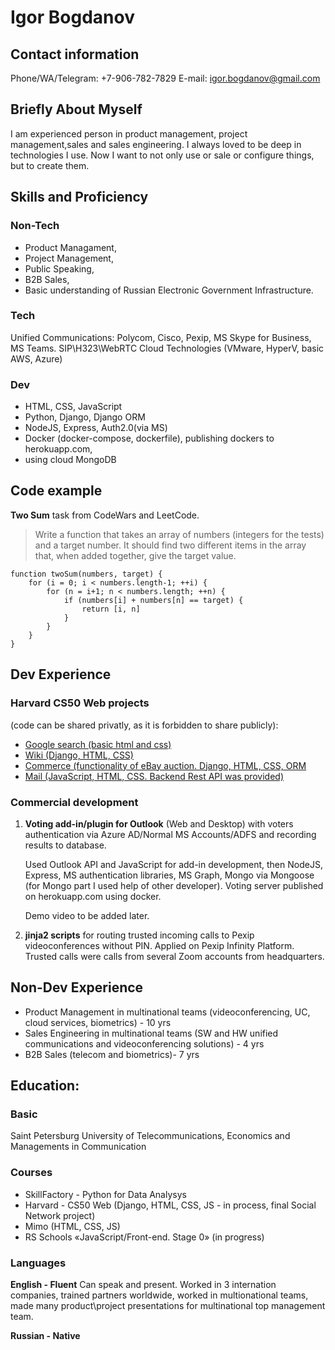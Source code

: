 # Igor Bogdanov

## Contact information

Phone/WA/Telegram: +7-906-782-7829
E-mail: igor.bogdanov@gmail.com

## Briefly About Myself

I am experienced person in product management, project management,sales and sales engineering. I always loved to be deep in technologies I use. Now I want to not only use or sale or configure things, but to create them.

## Skills and Proficiency

### Non-Tech

-   Product Managament,
-   Project Management,
-   Public Speaking,
-   B2B Sales,
-   Basic understanding of Russian Electronic Government Infrastructure.

### Tech

Unified Communications: Polycom, Cisco, Pexip, MS Skype for Business, MS Teams. SIP\H323\WebRTC
Cloud Technologies (VMware, HyperV, basic AWS, Azure)

### Dev

-   HTML, CSS, JavaScript
-   Python, Django, Django ORM
-   NodeJS, Express, Auth2.0(via MS)
-   Docker (docker-compose, dockerfile), publishing dockers to herokuapp.com,
-   using cloud MongoDB

## Code example

**Two Sum** task from CodeWars and LeetCode.

> Write a function that takes an array of numbers (integers for the tests) and a target number. It should find two different items in the array that, when added together, give the target value.

```
function twoSum(numbers, target) {
	for (i = 0; i < numbers.length-1; ++i) {
		for (n = i+1; n < numbers.length; ++n) {
			if (numbers[i] + numbers[n] == target) {
				return [i, n]
			}
		}
	}
}
```

## Dev Experience

### Harvard CS50 Web projects

(code can be shared privatly, as it is forbidden to share publicly):

-   [Google search (basic html and css) ](https://youtu.be/IgxY9oV_tbQ)
-   [Wiki (Django, HTML, CSS)](https://youtu.be/Fa1fQOrceSk)
-   [Commerce (functionality of eBay auction. Django, HTML, CSS, ORM](https://youtu.be/VPOq96sm-Xg)
-   [Mail (JavaScript, HTML, CSS. Backend Rest API was provided)](https://youtu.be/i8KubjDDdLQ)

### Commercial development

1. **Voting add-in/plugin for Outlook** (Web and Desktop) with voters authentication via Azure AD/Normal MS Accounts/ADFS and recording results to database.

    Used Outlook API and JavaScript for add-in development, then NodeJS, Express, MS authentication libraries, MS Graph, Mongo via Mongoose (for Mongo part I used help of other developer). Voting server published on herokuapp.com using docker.

    Demo video to be added later.

2. **jinja2 scripts** for routing trusted incoming calls to Pexip videoconferences without PIN. Applied on Pexip Infinity Platform. Trusted calls were calls from several Zoom accounts from headquarters.

## Non-Dev Experience

-   Product Management in multinational teams (videoconferencing, UC, cloud services, biometrics) - 10 yrs
-   Sales Engineering in multinational teams (SW and HW unified communications and videoconferencing solutions) - 4 yrs
-   B2B Sales (telecom and biometrics)- 7 yrs

## Education:

### Basic

Saint Petersburg University of Telecommunications, Economics and Managements in Communication

### Courses

-   SkillFactory - Python for Data Analysys
-   Harvard - CS50 Web (Django, HTML, CSS, JS - in process, final Social Network project)
-   Mimo (HTML, CSS, JS)
-   RS Schools «JavaScript/Front-end. Stage 0» (in progress)

### Languages

**English - Fluent**
Can speak and present. Worked in 3 internation companies, trained partners worldwide, worked in multionational teams, made many product\project presentations for multinational top management team.

**Russian - Native**
